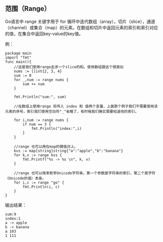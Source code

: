 ## 范围（Range） ##

Go语言中 range 关键字用于 for 循环中迭代数组（array），切片（slice），通道（channel）或集合（map）的元素。在数组和切片中返回元素的索引和索引对应的值，在集合中返回key-value的key值。

例：

    package main
	import "fmt"
	func main(){
		//这是我们使用range去求一个slice的和。使用数组跟这个很类似
		nums := []int{2, 3, 4}
		sum := 0
		for _,num := range nums {
			sum += num
		}

		fmt.Println("sum:", sum)
		
		//在数组上使用range 将传入 index 和 值两个变量，上面那个例子我们不需要使用该元素的序号，索引我们使用空白符"_"省略了，有时候我们确实需要知道他的索引。

		for i,num := range nums {
			if num == 3 {
				fmt.Println("index:",i)
			}
		}

		//range 也可以用在map的键值对上。
		kvs := map[string]string{"a":"apple","b":"banana"}
		for k,v := range kvs {
			fmt.Printf("%s -> %s \n", k, v)
		}

		//range 也可以用来枚举Unicode字符串。第一个参数是字符串的索引，第二个是字符（Unicode的值）本身。
		for i,c := range "go" {
			fmt.Println(i, c)
		}
	}

输出结果：
	
    sum:9
	index:1
	a -> apple
	b -> banana
	a 103
	1 111